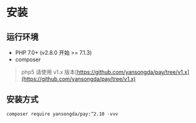 # 安装

## 运行环境
- PHP 7.0+ (v2.8.0 开始 >= 7.1.3)
- composer

> php5 请使用 v1.x 版本[https://github.com/yansongda/pay/tree/v1.x](https://github.com/yansongda/pay/tree/v1.x)


## 安装方式
```shell
composer require yansongda/pay:^2.10 -vvv
```
